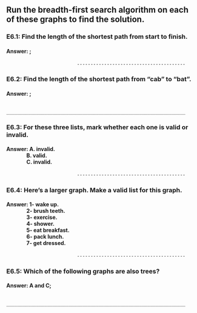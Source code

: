## Run the breadth-first search algorithm on each of these graphs to find the solution.

### E6.1: Find the length of the shortest path from start to finish.

#### Answer: ;

                	          ----------------------------------------

### E6.2: Find the length of the shortest path from “cab” to “bat”.

#### Answer: ;

		    __________________________________________________________________

### E6.3: For these three lists, mark whether each one is valid or invalid.

<h4>Answer: A. invalid.<br>
&nbsp;&nbsp;&nbsp;&nbsp;&nbsp;&nbsp;&nbsp;&nbsp;&nbsp;&nbsp;&nbsp;&nbsp;&nbsp;&nbsp;&nbsp;&nbsp;B. valid.<br>
&nbsp;&nbsp;&nbsp;&nbsp;&nbsp;&nbsp;&nbsp;&nbsp;&nbsp;&nbsp;&nbsp;&nbsp;&nbsp;&nbsp;&nbsp;&nbsp;C. invalid.</h4>

                	          ----------------------------------------
      
### E6.4: Here’s a larger graph. Make a valid list for this graph.

<h4>Answer: 1- wake up.<br>
&nbsp;&nbsp;&nbsp;&nbsp;&nbsp;&nbsp;&nbsp;&nbsp;&nbsp;&nbsp;&nbsp;&nbsp;&nbsp;&nbsp;&nbsp;&nbsp;2- brush teeth.<br>
&nbsp;&nbsp;&nbsp;&nbsp;&nbsp;&nbsp;&nbsp;&nbsp;&nbsp;&nbsp;&nbsp;&nbsp;&nbsp;&nbsp;&nbsp;&nbsp;3- exercise.<br>
&nbsp;&nbsp;&nbsp;&nbsp;&nbsp;&nbsp;&nbsp;&nbsp;&nbsp;&nbsp;&nbsp;&nbsp;&nbsp;&nbsp;&nbsp;&nbsp;4- shower.<br>
&nbsp;&nbsp;&nbsp;&nbsp;&nbsp;&nbsp;&nbsp;&nbsp;&nbsp;&nbsp;&nbsp;&nbsp;&nbsp;&nbsp;&nbsp;&nbsp;5- eat breakfast.<br>
&nbsp;&nbsp;&nbsp;&nbsp;&nbsp;&nbsp;&nbsp;&nbsp;&nbsp;&nbsp;&nbsp;&nbsp;&nbsp;&nbsp;&nbsp;&nbsp;6- pack lunch.<br>
&nbsp;&nbsp;&nbsp;&nbsp;&nbsp;&nbsp;&nbsp;&nbsp;&nbsp;&nbsp;&nbsp;&nbsp;&nbsp;&nbsp;&nbsp;&nbsp;7- get dressed.</h4>

                	          ----------------------------------------

### E6.5: Which of the following graphs are also trees?

<h4>Answer: A and C;</h4>

		    __________________________________________________________________
